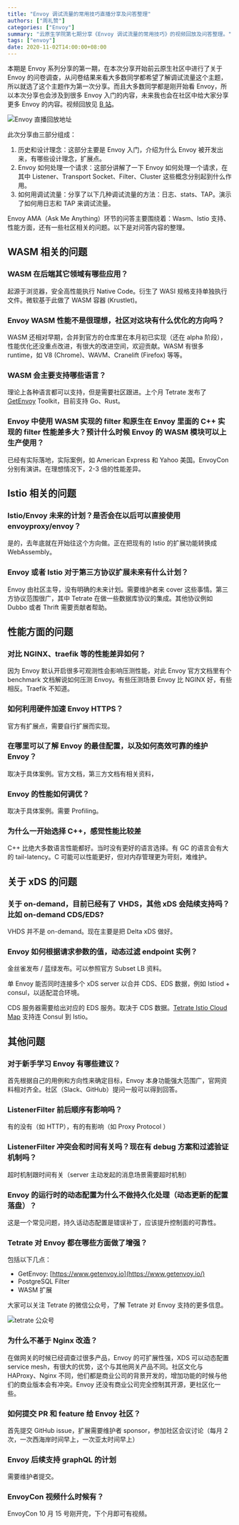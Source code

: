 ```yaml
---
title: "Envoy 调试流量的常用技巧直播分享及问答整理"
authors: ["周礼赞"]
categories: ["Envoy"]
summary: "云原生学院第七期分享《Envoy 调试流量的常用技巧》的视频回放及问答整理。"
tags: ["envoy"]
date: 2020-11-02T14:00:00+08:00
---
```


本期是 Envoy 系列分享的第一期，在本次分享开始前云原生社区中进行了关于 Envoy 的问卷调查，从问卷结果来看大多数同学都希望了解调试流量这个主题，所以就选了这个主题作为第一次分享。而且大多数同学都是刚开始看 Envoy，所以本次分享也会涉及到很多 Envoy 入门的内容，未来我也会在社区中给大家分享更多 Envoy 的内容。视频回放见 [B 站](https://www.bilibili.com/video/BV1Qa411A7hF)。

![Envoy 直播回放地址](0081Kckwly1gkd7z7bv71j30b40e43zi.jpg)

此次分享由三部分组成：

1. 历史和设计理念：这部分主要是 Envoy 入门，介绍为什么 Envoy 被开发出来，有哪些设计理念，扩展点。
2. Envoy 如何处理一个请求：这部分讲解了一下 Envoy 如何处理一个请求，在其中 Listener、Transport Socket、Filter、Cluster 这些概念分别起到什么作用。
3. 如何用调试流量：分享了以下几种调试流量的方法：日志、stats、TAP。演示了如何用日志和 TAP 来调试流量。

Envoy AMA（Ask Me Anything）环节的问答主要围绕着：Wasm、Istio 支持、性能方面，还有一些社区相关的问题。以下是对问答内容的整理。

## WASM 相关的问题

### WASM 在后端其它领域有哪些应用？

起源于浏览器，安全高性能执行 Native Code。衍生了 WASI 规格支持单独执行文件。微软基于此做了 WASM 容器 (Krustlet)。

### Envoy WASM 性能不是很理想，社区对这块有什么优化的方向吗？

WASM 还相对早期，合并到官方的仓库里在本月初已实现（还在 alpha 阶段），性能优化还没重点改进，有很大的改进空间，欢迎贡献。WASM 有很多 runtime，如 V8 (Chrome)、WAVM、Cranelift (Firefox) 等等。

### WASM 会主要支持哪些语言？

理论上各种语言都可以支持，但是需要社区跟进。上个月 Tetrate 发布了 [GetEnvoy](https://www.getenvoy.io) Toolkit，目前支持 Go、Rust。

### Envoy 中使用 WASM 实现的 filter 和原生在 Envoy 里面的 C++ 实现的 filter 性能差多大？预计什么时候 Envoy 的 WASM 模块可以上生产使用？

已经有实际落地，实际案例，如 American Express 和 Yahoo 美国。EnvoyCon 分别有演讲。在理想情况下，2-3 倍的性能差异。

## Istio 相关的问题

### Istio/Envoy 未来的计划？是否会在以后可以直接使用 envoyproxy/envoy？

是的，去年底就在开始往这个方向做。正在把现有的 Istio 的扩展功能转换成 WebAssembly。

### Envoy 或者 Istio 对于第三方协议扩展未来有什么计划？

Envoy 由社区主导，没有明确的未来计划。需要维护者来 cover 这些事情。第三方协议范围很广，其中 Tetrate 在做一些数据库协议的集成。其他协议例如 Dubbo 或者 Thrift 需要贡献者帮助。

## 性能方面的问题

### 对比 NGINX、traefik 等的性能差异如何？

因为 Envoy 默认开启很多可观测性会影响压测性能，对此 Envoy 官方文档里有个 benchmark 文档解说如何压测 Envoy。有些压测场景 Envoy 比 NGINX 好，有些相反。Traefik 不知道。

### 如何利用硬件加速 Envoy HTTPS？

官方有扩展点，需要自行扩展而实现。

### 在哪里可以了解 Envoy 的最佳配置，以及如何高效可靠的维护 Envoy？

取决于具体案例。官方文档，第三方文档有相关资料，

### Envoy 的性能如何调优？

取决于具体案例。需要 Profiling。

### 为什么一开始选择 C++，感觉性能比较差

C++ 比绝大多数语言性能都好。当时没有更好的语言选择。有 GC 的语言会有大的 tail-latency。C 可能可以性能更好，但对内存管理更为苛刻，难维护。

## 关于 xDS 的问题

### 关于 on-demand，目前已经有了 VHDS，其他 xDS 会陆续支持吗？ 比如 on-demand CDS/EDS?

VHDS 并不是 on-demand。现在主要是把 Delta xDS 做好。

### Envoy 如何根据请求参数的值，动态过滤 endpoint 实例？

金丝雀发布 / 蓝绿发布。可以参照官方 Subset LB 资料。

单 Envoy 能否同时连接多个 xDS server 以合并 CDS、EDS 数据，例如 Istiod + consul，以适配混合环境。

CDS 服务器需要给出对应的 EDS 服务。取决于 CDS 数据。[Tetrate Istio Cloud Map](https://github.com/tetratelabs/istio-cloud-map) 支持连 Consul 到 Istio。

## 其他问题

### 对于新手学习 Envoy 有哪些建议？

首先根据自己的用例和方向性来确定目标，Envoy 本身功能强大范围广，官网资料相对齐全。社区（Slack、GitHub）提问一般可以得到回答。

### ListenerFilter 前后顺序有影响吗？

有的没有（如 HTTP），有的有影响（如 Proxy Protocol ）

### ListenerFilter 冲突会和时间有关吗？现在有 debug 方案和过滤验证机制吗？

超时机制跟时间有关（server 主动发起的消息场景需要超时机制）

### Envoy 的运行时的动态配置为什么不做持久化处理（动态更新的配置落盘）？

这是一个常见问题，持久话动态配置是错误补丁，应该提升控制面的可靠性。

### Tetrate 对 Envoy 都在哪些方面做了增强？

包括以下几点：

- GetEnvoy: [https://www.getenvoy.io](https://www.getenvoy.io/)
- PostgreSQL Filter
- WASM 扩展

大家可以关注 Tetrate 的微信公众号，了解 Tetrate 对 Envoy 支持的更多信息。

![tetrate 公众号](0081Kckwly1gkce34sy73j303k03k3yf.jpg)

### 为什么不基于 Nginx 改造？

在做网关的时候已经调查过很多产品，Envoy 的可扩展性强，XDS 可以动态配置 service mesh，有很大的优势，这个与其他网关产品不同。社区文化与 HAProxy、Nginx 不同，他们都是商业公司的背景开发的，增加功能的时候与他们的商业版本会有冲突。Envoy 还没有商业公司完全控制其开源，更社区化一些。

### 如何提交 PR 和 feature 给 Envoy 社区？

首先提交 GitHub issue，扩展需要维护者 sponsor，参加社区会议讨论（每月 2 次，一次西海岸时间早上，一次亚太时间早上）

### Envoy 后续支持 graphQL 的计划

需要维护者提交。

### EnvoyCon 视频什么时候有？

EnvoyCon 10 月 15 号刚开完，下个月即可有视频。
